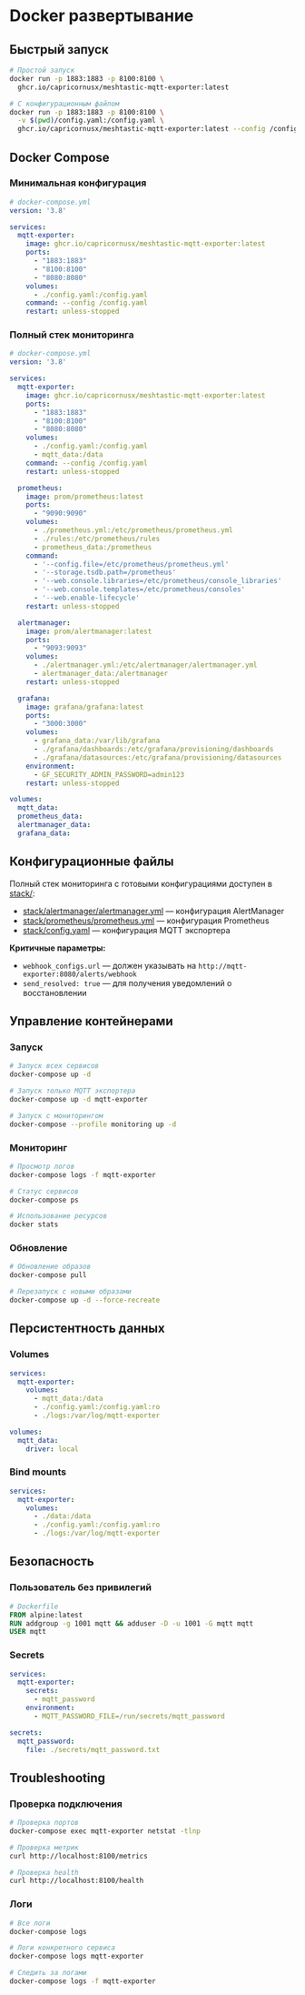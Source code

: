 # Docker развертывание

## Быстрый запуск

```bash
# Простой запуск
docker run -p 1883:1883 -p 8100:8100 \
  ghcr.io/capricornusx/meshtastic-mqtt-exporter:latest

# С конфигурационным файлом
docker run -p 1883:1883 -p 8100:8100 \
  -v $(pwd)/config.yaml:/config.yaml \
  ghcr.io/capricornusx/meshtastic-mqtt-exporter:latest --config /config.yaml
```

## Docker Compose

### Минимальная конфигурация

```yaml
# docker-compose.yml
version: '3.8'

services:
  mqtt-exporter:
    image: ghcr.io/capricornusx/meshtastic-mqtt-exporter:latest
    ports:
      - "1883:1883"
      - "8100:8100"
      - "8080:8080"
    volumes:
      - ./config.yaml:/config.yaml
    command: --config /config.yaml
    restart: unless-stopped
```

### Полный стек мониторинга

```yaml
# docker-compose.yml
version: '3.8'

services:
  mqtt-exporter:
    image: ghcr.io/capricornusx/meshtastic-mqtt-exporter:latest
    ports:
      - "1883:1883"
      - "8100:8100"
      - "8080:8080"
    volumes:
      - ./config.yaml:/config.yaml
      - mqtt_data:/data
    command: --config /config.yaml
    restart: unless-stopped

  prometheus:
    image: prom/prometheus:latest
    ports:
      - "9090:9090"
    volumes:
      - ./prometheus.yml:/etc/prometheus/prometheus.yml
      - ./rules:/etc/prometheus/rules
      - prometheus_data:/prometheus
    command:
      - '--config.file=/etc/prometheus/prometheus.yml'
      - '--storage.tsdb.path=/prometheus'
      - '--web.console.libraries=/etc/prometheus/console_libraries'
      - '--web.console.templates=/etc/prometheus/consoles'
      - '--web.enable-lifecycle'
    restart: unless-stopped

  alertmanager:
    image: prom/alertmanager:latest
    ports:
      - "9093:9093"
    volumes:
      - ./alertmanager.yml:/etc/alertmanager/alertmanager.yml
      - alertmanager_data:/alertmanager
    restart: unless-stopped

  grafana:
    image: grafana/grafana:latest
    ports:
      - "3000:3000"
    volumes:
      - grafana_data:/var/lib/grafana
      - ./grafana/dashboards:/etc/grafana/provisioning/dashboards
      - ./grafana/datasources:/etc/grafana/provisioning/datasources
    environment:
      - GF_SECURITY_ADMIN_PASSWORD=admin123
    restart: unless-stopped

volumes:
  mqtt_data:
  prometheus_data:
  alertmanager_data:
  grafana_data:
```

## Конфигурационные файлы

Полный стек мониторинга с готовыми конфигурациями доступен в [stack/](../stack/):

- [stack/alertmanager/alertmanager.yml](../stack/alertmanager/alertmanager.yml) — конфигурация AlertManager
- [stack/prometheus/prometheus.yml](../stack/prometheus/prometheus.yml) — конфигурация Prometheus
- [stack/config.yaml](../stack/config.yaml) — конфигурация MQTT экспортера

**Критичные параметры:**
- `webhook_configs.url` — должен указывать на `http://mqtt-exporter:8080/alerts/webhook`
- `send_resolved: true` — для получения уведомлений о восстановлении

## Управление контейнерами

### Запуск

```bash
# Запуск всех сервисов
docker-compose up -d

# Запуск только MQTT экспортера
docker-compose up -d mqtt-exporter

# Запуск с мониторингом
docker-compose --profile monitoring up -d
```

### Мониторинг

```bash
# Просмотр логов
docker-compose logs -f mqtt-exporter

# Статус сервисов
docker-compose ps

# Использование ресурсов
docker stats
```

### Обновление

```bash
# Обновление образов
docker-compose pull

# Перезапуск с новыми образами
docker-compose up -d --force-recreate
```

## Персистентность данных

### Volumes

```yaml
services:
  mqtt-exporter:
    volumes:
      - mqtt_data:/data
      - ./config.yaml:/config.yaml:ro
      - ./logs:/var/log/mqtt-exporter

volumes:
  mqtt_data:
    driver: local
```

### Bind mounts

```yaml
services:
  mqtt-exporter:
    volumes:
      - ./data:/data
      - ./config.yaml:/config.yaml:ro
      - ./logs:/var/log/mqtt-exporter
```

## Безопасность

### Пользователь без привилегий

```dockerfile
# Dockerfile
FROM alpine:latest
RUN addgroup -g 1001 mqtt && adduser -D -u 1001 -G mqtt mqtt
USER mqtt
```

### Secrets

```yaml
services:
  mqtt-exporter:
    secrets:
      - mqtt_password
    environment:
      - MQTT_PASSWORD_FILE=/run/secrets/mqtt_password

secrets:
  mqtt_password:
    file: ./secrets/mqtt_password.txt
```

## Troubleshooting

### Проверка подключения

```bash
# Проверка портов
docker-compose exec mqtt-exporter netstat -tlnp

# Проверка метрик
curl http://localhost:8100/metrics

# Проверка health
curl http://localhost:8100/health
```

### Логи

```bash
# Все логи
docker-compose logs

# Логи конкретного сервиса
docker-compose logs mqtt-exporter

# Следить за логами
docker-compose logs -f mqtt-exporter
```